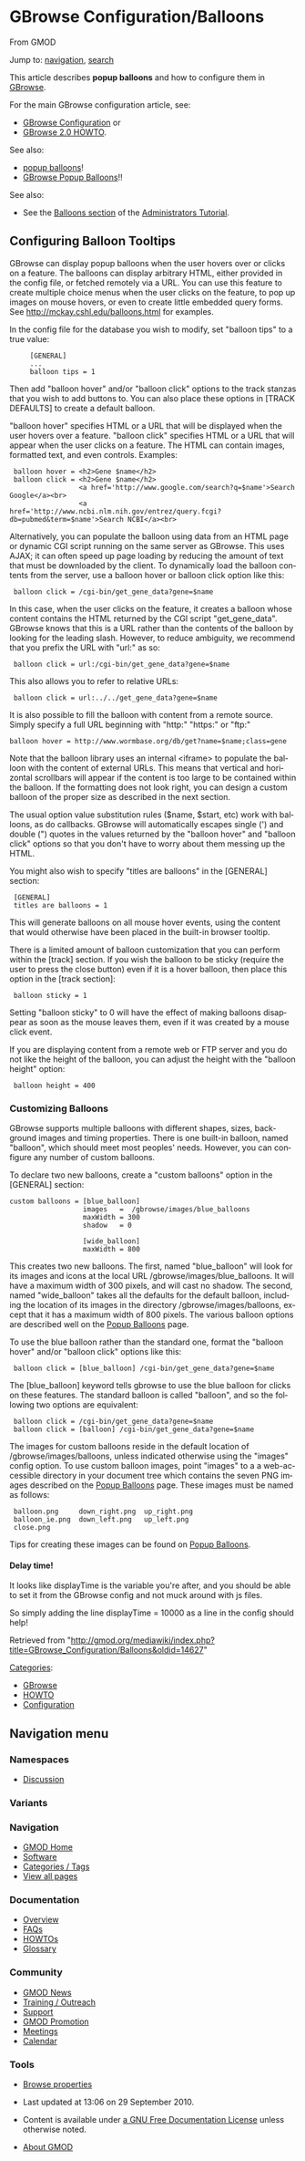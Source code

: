 <div id="mw-page-base" class="noprint">

</div>

<div id="mw-head-base" class="noprint">

</div>

<div id="content" class="mw-body" role="main">

<span id="top"></span>

<div id="mw-js-message" style="display:none;">

</div>



# <span dir="auto">GBrowse Configuration/Balloons</span>

<div id="bodyContent">

<div id="siteSub">

From GMOD

</div>

<div id="contentSub">

</div>

<div id="jump-to-nav" class="mw-jump">

Jump to: [navigation](#mw-navigation), [search](#p-search)

</div>

<div id="mw-content-text" class="mw-content-ltr" lang="en" dir="ltr">

This article describes **popup balloons** and how to configure them in
[GBrowse](../GBrowse.1 "GBrowse").

For the main GBrowse configuration article, see:

- <a href="../GBrowse_Configuration" class="mw-redirect"
  title="GBrowse Configuration">GBrowse Configuration</a> or
- [GBrowse 2.0 HOWTO](../GBrowse_2.0_HOWTO "GBrowse 2.0 HOWTO").

See also:

- <a href="../Popup_balloons" class="mw-redirect"
  title="Popup balloons">popup balloons</a>!
- [GBrowse Popup
  Balloons](../GBrowse_Popup_Balloons "GBrowse Popup Balloons")!!

See also:

- See the <a
  href="http://gmod.svn.sourceforge.net/viewvc/gmod/Generic-Genome-Browser/trunk/htdocs/tutorial/tutorial.html#balloon#balloon"
  class="external text" rel="nofollow">Balloons section</a> of the <a
  href="http://gmod.svn.sourceforge.net/viewvc/gmod/Generic-Genome-Browser/trunk/htdocs/tutorial/tutorial.html"
  class="external text" rel="nofollow">Administrators Tutorial</a>.

  

## <span id="Configuring_Balloon_Tooltips" class="mw-headline">Configuring Balloon Tooltips</span>

GBrowse can display popup balloons when the user hovers over or clicks
on a feature. The balloons can display arbitrary HTML, either provided
in the config file, or fetched remotely via a URL. You can use this
feature to create multiple choice menus when the user clicks on the
feature, to pop up images on mouse hovers, or even to create little
embedded query forms. See
<a href="http://mckay.cshl.edu/balloons.html" class="external free"
rel="nofollow">http://mckay.cshl.edu/balloons.html</a> for examples.

In the config file for the database you wish to modify, set "balloon
tips" to a true value:

         [GENERAL]
         ...
         balloon tips = 1

Then add "balloon hover" and/or "balloon click" options to the track
stanzas that you wish to add buttons to. You can also place these
options in \[TRACK DEFAULTS\] to create a default balloon.

"balloon hover" specifies HTML or a URL that will be displayed when the
user hovers over a feature. "balloon click" specifies HTML or a URL that
will appear when the user clicks on a feature. The HTML can contain
images, formatted text, and even controls. Examples:

     balloon hover = <h2>Gene $name</h2>
     balloon click = <h2>Gene $name</h2>
                     <a href='http://www.google.com/search?q=$name'>Search Google</a><br>
                     <a href='http://www.ncbi.nlm.nih.gov/entrez/query.fcgi?db=pubmed&term=$name'>Search NCBI</a><br>

Alternatively, you can populate the balloon using data from an HTML page
or dynamic CGI script running on the same server as GBrowse. This uses
AJAX; it can often speed up page loading by reducing the amount of text
that must be downloaded by the client. To dynamically load the balloon
contents from the server, use a balloon hover or balloon click option
like this:

     balloon click = /cgi-bin/get_gene_data?gene=$name

In this case, when the user clicks on the feature, it creates a balloon
whose content contains the HTML returned by the CGI script
"get_gene_data". GBrowse knows that this is a URL rather than the
contents of the balloon by looking for the leading slash. However, to
reduce ambiguity, we recommend that you prefix the URL with "url:" as
so:

     balloon click = url:/cgi-bin/get_gene_data?gene=$name

This also allows you to refer to relative URLs:

     balloon click = url:../../get_gene_data?gene=$name

It is also possible to fill the balloon with content from a remote
source. Simply specify a full URL beginning with "http:" "https:" or
"ftp:"

    balloon hover = http://www.wormbase.org/db/get?name=$name;class=gene

Note that the balloon library uses an internal \<iframe\> to populate
the balloon with the content of external URLs. This means that vertical
and horizontal scrollbars will appear if the content is too large to be
contained within the balloon. If the formatting does not look right, you
can design a custom balloon of the proper size as described in the next
section.

The usual option value substitution rules (\$name, \$start, etc) work
with balloons, as do callbacks. GBrowse will automatically escapes
single (') and double (") quotes in the values returned by the "balloon
hover" and "balloon click" options so that you don't have to worry about
them messing up the HTML.

You might also wish to specify "titles are balloons" in the \[GENERAL\]
section:

     [GENERAL]
     titles are balloons = 1

This will generate balloons on all mouse hover events, using the content
that would otherwise have been placed in the built-in browser tooltip.

There is a limited amount of balloon customization that you can perform
within the \[track\] section. If you wish the balloon to be sticky
(require the user to press the close button) even if it is a hover
balloon, then place this option in the \[track section\]:

     balloon sticky = 1

Setting "balloon sticky" to 0 will have the effect of making balloons
disappear as soon as the mouse leaves them, even if it was created by a
mouse click event.

If you are displaying content from a remote web or FTP server and you do
not like the height of the balloon, you can adjust the height with the
"balloon height" option:

     balloon height = 400

### <span id="Customizing_Balloons" class="mw-headline">Customizing Balloons</span>

GBrowse supports multiple balloons with different shapes, sizes,
background images and timing properties. There is one built-in balloon,
named "balloon", which should meet most peoples' needs. However, you can
configure any number of custom balloons.

To declare two new balloons, create a "custom balloons" option in the
\[GENERAL\] section:

    custom balloons = [blue_balloon]
                      images   =  /gbrowse/images/blue_balloons
                      maxWidth = 300
                      shadow   = 0

                      [wide_balloon]
                      maxWidth = 800

This creates two new balloons. The first, named "blue_balloon" will look
for its images and icons at the local URL /gbrowse/images/blue_balloons.
It will have a maximum width of 300 pixels, and will cast no shadow. The
second, named "wide_balloon" takes all the defaults for the default
balloon, including the location of its images in the directory
/gbrowse/images/balloons, except that it has a maximum width of 800
pixels. The various balloon options are described well on the [Popup
Balloons](../Popup_Balloons "Popup Balloons") page.

To use the blue balloon rather than the standard one, format the
"balloon hover" and/or "balloon click" options like this:

     balloon click = [blue_balloon] /cgi-bin/get_gene_data?gene=$name

The \[blue_balloon\] keyword tells gbrowse to use the blue balloon for
clicks on these features. The standard balloon is called "balloon", and
so the following two options are equivalent:

     balloon click = /cgi-bin/get_gene_data?gene=$name
     balloon click = [balloon] /cgi-bin/get_gene_data?gene=$name

The images for custom balloons reside in the default location of
/gbrowse/images/balloons, unless indicated otherwise using the "images"
config option. To use custom balloon images, point "images" to a a
web-accessible directory in your document tree which contains the seven
PNG images described on the [Popup
Balloons](../Popup_Balloons "Popup Balloons") page. These images must be
named as follows:

     balloon.png     down_right.png  up_right.png
     balloon_ie.png  down_left.png   up_left.png
     close.png

Tips for creating these images can be found on [Popup
Balloons](../Popup_Balloons "Popup Balloons").

  

#### <span id="Delay_time.21" class="mw-headline">Delay time!</span>

It looks like displayTime is the variable you're after, and you should
be able to set it from the GBrowse config and not muck around with js
files.

So simply adding the line displayTime = 10000 as a line in the config
should help!

</div>

<div class="printfooter">

Retrieved from
"<http://gmod.org/mediawiki/index.php?title=GBrowse_Configuration/Balloons&oldid=14627>"

</div>

<div id="catlinks" class="catlinks">

<div id="mw-normal-catlinks" class="mw-normal-catlinks">

[Categories](../Special:Categories "Special:Categories"):

- [GBrowse](../Category%3AGBrowse "Category%3AGBrowse")
- [HOWTO](../Category%3AHOWTO "Category%3AHOWTO")
- [Configuration](../Category%3AConfiguration "Category%3AConfiguration")

</div>

</div>

<div class="visualClear">

</div>

</div>

</div>

<div id="mw-navigation">

## Navigation menu

<div id="mw-head">



<div id="left-navigation">

<div id="p-namespaces" class="vectorTabs" role="navigation"
aria-labelledby="p-namespaces-label">

### Namespaces


- <span id="ca-talk"><a href="../Talk:GBrowse_Configuration/Balloons" accesskey="t"
  title="Discussion about the content page [t]">Discussion</a></span>

</div>

<div id="p-variants" class="vectorMenu emptyPortlet" role="navigation"
aria-labelledby="p-variants-label">

### 

### Variants[](#)

<div class="menu">

</div>

</div>

</div>





</div>

</div>

</div>

<div id="mw-panel">

<div id="p-logo" role="banner">

<a href="../Main_Page"
style="background-image: url(../../images/GMOD-cogs.png);"
title="Visit the main page"></a>

</div>

<div id="p-Navigation" class="portal" role="navigation"
aria-labelledby="p-Navigation-label">

### Navigation

<div class="body">

- <span id="n-GMOD-Home">[GMOD Home](../Main_Page)</span>
- <span id="n-Software">[Software](../GMOD_Components)</span>
- <span id="n-Categories-.2F-Tags">[Categories /
  Tags](../Categories)</span>
- <span id="n-View-all-pages">[View all
  pages](../Special:AllPages)</span>

</div>

</div>

<div id="p-Documentation" class="portal" role="navigation"
aria-labelledby="p-Documentation-label">

### Documentation

<div class="body">

- <span id="n-Overview">[Overview](../Overview)</span>
- <span id="n-FAQs">[FAQs](../Category%3AFAQ)</span>
- <span id="n-HOWTOs">[HOWTOs](../Category%3AHOWTO)</span>
- <span id="n-Glossary">[Glossary](../Glossary)</span>

</div>

</div>

<div id="p-Community" class="portal" role="navigation"
aria-labelledby="p-Community-label">

### Community

<div class="body">

- <span id="n-GMOD-News">[GMOD News](../GMOD_News)</span>
- <span id="n-Training-.2F-Outreach">[Training /
  Outreach](../Training_and_Outreach)</span>
- <span id="n-Support">[Support](../Support)</span>
- <span id="n-GMOD-Promotion">[GMOD Promotion](../GMOD_Promotion)</span>
- <span id="n-Meetings">[Meetings](../Meetings)</span>
- <span id="n-Calendar">[Calendar](../Calendar)</span>

</div>

</div>

<div id="p-tb" class="portal" role="navigation"
aria-labelledby="p-tb-label">

### Tools

<div class="body">


- <span id="t-smwbrowselink"><a href="../Special%3ABrowse/GBrowse_Configuration-2FBalloons"
  rel="smw-browse">Browse properties</a></span>


</div>

</div>

</div>

</div>

<div id="footer" role="contentinfo">

- <span id="footer-info-lastmod">Last updated at 13:06 on 29 September
  2010.</span>
<!-- - <span id="footer-info-viewcount">63,609 page views.</span> -->
- <span id="footer-info-copyright">Content is available under
  <a href="http://www.gnu.org/licenses/fdl-1.3.html" class="external"
  rel="nofollow">a GNU Free Documentation License</a> unless otherwise
  noted.</span>

<!-- -->

- <span id="footer-places-about">[About
  GMOD](../GMOD:About "GMOD:About")</span>

<!-- -->






</div>
